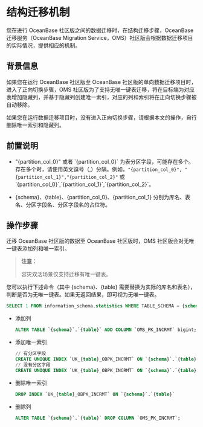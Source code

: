 # 结构迁移机制

您在进行 OceanBase 社区版之间的数据迁移时，在结构迁移步骤，OceanBase 迁移服务（OceanBase Migration Service，OMS）社区版会根据数据迁移项目的实际情况，提供相应的机制。

## 背景信息

如果您在运行 OceanBase 社区版至 OceanBase 社区版的单向数据迁移项目时，进入了正向切换步骤，OMS 社区版为了支持无唯一键表迁移，将在目标端为对应表增加隐藏列，并基于隐藏列创建唯一索引，对应的列和索引将在正向切换步骤被自动移除。

如果您在运行数据迁移项目时，没有进入正向切换步骤，请根据本文的操作，自行删除唯一索引和隐藏列。

## 前置说明

* "{partition_col_0}" 或者 \`{partition_col_0}\` 为表分区字段，可能存在多个。存在多个时，请使用英文逗号（,）分隔。例如，`"{partition_col_0}", "{partition_col_1}","{partition_col_2}"` 或 \`{partition_col_0}\`,\`{partition_col_1}\`,\`{partition_col_2}\`。

* {schema}、{table}、{partition_col_0}、{partition_col_1} 分别为库名、表名、分区字段名、分区字段名的占位符。

## 操作步骤

迁移 OceanBase 社区版的数据至 OceanBase 社区版时，OMS 社区版会对无唯一键表添加列和唯一索引。

>**注意：**
>
>容灾双活场景仅支持迁移有唯一键表。

您可以执行下述命令（其中 {schema}、{table} 需要替换为实际的库名和表名），判断是否为无唯一键表。如果无返回结果，即可视为无唯一键表。

```sql
SELECT 1 FROM information_schema.statistics WHERE TABLE_SCHEMA = {schema} AND TABLE_NAME = {table} GROUP BY TABLE_SCHEMA, TABLE_NAME, INDEX_NAME HAVING count(1) = count(IF(upper(nullable) != 'YES' and NON_UNIQUE = 0, 1, NULL));
```

* 添加列

    ```sql
    ALTER TABLE `{schema}`.`{table}` ADD COLUMN `OMS_PK_INCRMT` bigint;
    ```

* 添加唯一索引

    ```sql
    // 有分区字段
    CREATE UNIQUE INDEX `UK_{table}_OBPK_INCRMT` ON `{schema}`.`{table}` (`{partition_col_0}`, `{partition_col_1}`, `OMS_PK_INCRMT`) local;
    // 没有分区字段
    CREATE UNIQUE INDEX `UK_{table}_OBPK_INCRMT` ON `{schema}`.`{table}` (`OMS_PK_INCRMT`);
    ```

* 删除唯一索引

    ```sql
    DROP INDEX `UK_{table}_OBPK_INCRMT` ON `{schema}`.`{table}`
    ```

* 删除列

    ```sql
    ALTER TABLE `{schema}`.`{table}` DROP COLUMN `OMS_PK_INCRMT`;
    ```
  